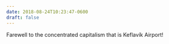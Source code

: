 ```yaml
---
date: 2018-08-24T10:23:47-0600
draft: false
---
```


Farewell to the concentrated capitalism that is Keflavík Airport!

